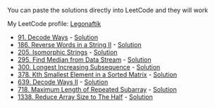 You can paste the solutions directly into LeetCode and they will work

My LeetCode profile: [Legonaftik](https://leetcode.com/Legonaftik)

* [91. Decode Ways](https://leetcode.com/problems/decode-ways/) - [Solution](https://github.com/Legonaftik/LeetCode-Swift/blob/main/Solutions/91.swift)
* [186. Reverse Words in a String II](https://leetcode.com/problems/reverse-words-in-a-string-ii/) - [Solution](https://github.com/Legonaftik/LeetCode-Swift/blob/main/Solutions/186.swift)
* [205. Isomorphic Strings](https://leetcode.com/problems/isomorphic-strings/) - [Solution](https://github.com/Legonaftik/LeetCode-Swift/blob/main/Solutions/205.swift)
* [295. Find Median from Data Stream](https://leetcode.com/problems/find-median-from-data-stream/) - [Solution](https://github.com/Legonaftik/LeetCode-Swift/blob/main/Solutions/295.swift)
* [300. Longest Increasing Subsequence](https://leetcode.com/problems/longest-increasing-subsequence/) - [Solution](https://github.com/Legonaftik/LeetCode-Swift/blob/main/Solutions/300.swift)
* [378. Kth Smallest Element in a Sorted Matrix](https://leetcode.com/problems/kth-smallest-element-in-a-sorted-matrix/) - [Solution](https://github.com/Legonaftik/LeetCode-Swift/blob/main/Solutions/378.swift)
* [639. Decode Ways II](https://leetcode.com/problems/decode-ways-ii/) - [Solution](https://github.com/Legonaftik/LeetCode-Swift/blob/main/Solutions/639.swift)
* [718. Maximum Length of Repeated Subarray](https://leetcode.com/problems/maximum-length-of-repeated-subarray/) - [Solution](https://github.com/Legonaftik/LeetCode-Swift/blob/main/Solutions/718.swift)
* [1338. Reduce Array Size to The Half](https://leetcode.com/problems/reduce-array-size-to-the-half/) - [Solution](https://github.com/Legonaftik/LeetCode-Swift/blob/main/Solutions/1338.swift)